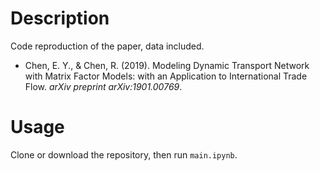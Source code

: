 # Description

Code reproduction of the paper, data included.

- Chen, E. Y., & Chen, R. (2019). Modeling Dynamic Transport Network with Matrix Factor Models: with an Application to International Trade Flow. *arXiv preprint arXiv:1901.00769*.

# Usage

Clone or download the repository, then run `main.ipynb`.
